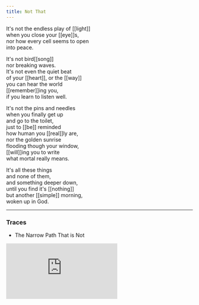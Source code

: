```yaml
---
title: Not That
---
```


It's not the endless play of [[light]]  
when you close your [[eye]]s,   
nor how every cell seems to open   
into peace.  
  
It's not bird[[song]]  
nor breaking waves.  
It's not even the quiet beat  
of your [[heart]], or the [[way]]  
you can hear the world  
[[remember]]ing you,  
if you learn to listen well.  
  
It's not the pins and needles  
when you finally get up  
and go to the toilet,  
just to [[be]] reminded  
how human you [[real]]ly are,  
nor the golden sunrise  
flooding though your window,  
[[will]]ing you to write  
what mortal really means.  
  
It's all these things  
and none of them,  
and something deeper down,  
until you find it's [[nothing]]  
but another [[simple]] morning,  
woken up in God.   

---

### Traces

* The Narrow Path That is Not

<iframe class="video" src="https://www.youtube-nocookie.com/embed/Ea8sY_GvOZ0" frameborder="0" allow="accelerometer; autoplay; encrypted-media; gyroscope; picture-in-picture" allowfullscreen></iframe>